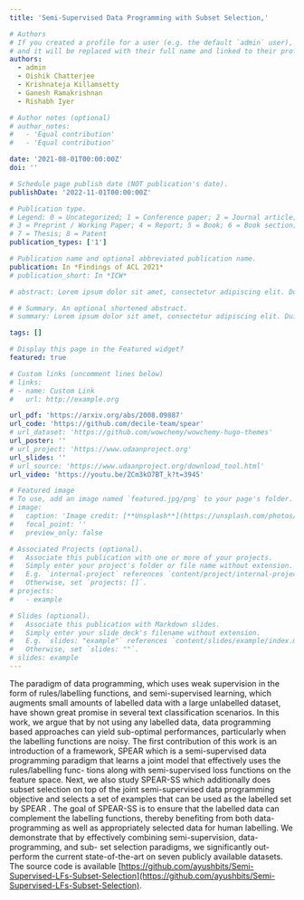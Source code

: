 ```yaml
---
title: 'Semi-Supervised Data Programming with Subset Selection,'

# Authors
# If you created a profile for a user (e.g. the default `admin` user), write the username (folder name) here
# and it will be replaced with their full name and linked to their profile.
authors:
  - admin
  - Oishik Chatterjee
  - Krishnateja Killamsetty 
  - Ganesh Ramakrishnan
  - Rishabh Iyer

# Author notes (optional)
# author_notes:
#   - 'Equal contribution'
#   - 'Equal contribution'

date: '2021-08-01T00:00:00Z'
doi: ''

# Schedule page publish date (NOT publication's date).
publishDate: '2022-11-01T00:00:00Z'

# Publication type.
# Legend: 0 = Uncategorized; 1 = Conference paper; 2 = Journal article;
# 3 = Preprint / Working Paper; 4 = Report; 5 = Book; 6 = Book section;
# 7 = Thesis; 8 = Patent
publication_types: ['1']

# Publication name and optional abbreviated publication name.
publication: In *Findings of ACL 2021*
# publication_short: In *ICW*

# abstract: Lorem ipsum dolor sit amet, consectetur adipiscing elit. Duis posuere tellus ac convallis placerat. Proin tincidunt magna sed ex sollicitudin condimentum. Sed ac faucibus dolor, scelerisque sollicitudin nisi. Cras purus urna, suscipit quis sapien eu, pulvinar tempor diam. Quisque risus orci, mollis id ante sit amet, gravida egestas nisl. Sed ac tempus magna. Proin in dui enim. Donec condimentum, sem id dapibus fringilla, tellus enim condimentum arcu, nec volutpat est felis vel metus. Vestibulum sit amet erat at nulla eleifend gravida.

# # Summary. An optional shortened abstract.
# summary: Lorem ipsum dolor sit amet, consectetur adipiscing elit. Duis posuere tellus ac convallis placerat. Proin tincidunt magna sed ex sollicitudin condimentum.

tags: []

# Display this page in the Featured widget?
featured: true

# Custom links (uncomment lines below)
# links:
# - name: Custom Link
#   url: http://example.org

url_pdf: 'https://arxiv.org/abs/2008.09887'
url_code: 'https://github.com/decile-team/spear'
# url_dataset: 'https://github.com/wowchemy/wowchemy-hugo-themes'
url_poster: ''
# url_project: 'https://www.udaanproject.org'
url_slides: ''
# url_source: 'https://www.udaanproject.org/download_tool.html'
url_video: 'https://youtu.be/ZCm3kO7BT_k?t=3945'

# Featured image
# To use, add an image named `featured.jpg/png` to your page's folder.
# image:
#   caption: 'Image credit: [**Unsplash**](https://unsplash.com/photos/pLCdAaMFLTE)'
#   focal_point: ''
#   preview_only: false

# Associated Projects (optional).
#   Associate this publication with one or more of your projects.
#   Simply enter your project's folder or file name without extension.
#   E.g. `internal-project` references `content/project/internal-project/index.md`.
#   Otherwise, set `projects: []`.
# projects:
#   - example

# Slides (optional).
#   Associate this publication with Markdown slides.
#   Simply enter your slide deck's filename without extension.
#   E.g. `slides: "example"` references `content/slides/example/index.md`.
#   Otherwise, set `slides: ""`.
# slides: example
---
```

The paradigm of data programming, which uses weak supervision in the form of rules/labelling functions, and semi-supervised learning, which augments small amounts of labelled data with a large unlabelled dataset, have shown great promise in several text classification scenarios. In this work, we argue that by not using any labelled data, data programming based approaches can yield sub-optimal performances, particularly when the labelling functions are noisy.  The first contribution of this work is an introduction of a framework, SPEAR which is a semi-supervised data programming paradigm that learns a joint model that effectively uses the rules/labelling func- tions along with semi-supervised loss functions on the feature space. Next, we also study SPEAR-SS which additionally does subset selection on top of the joint semi-supervised data programming objective and selects a set of examples that can be used as the labelled set by SPEAR . The goal of SPEAR-SS is to ensure that the labelled data can complement the labelling functions, thereby benefiting from both data-programming as well as appropriately selected data for human labelling. We demonstrate that by effectively combining semi-supervision, data-programming, and sub- set selection paradigms, we significantly out-perform the current state-of-the-art on seven publicly available datasets.
The source code is available [https://github.com/ayushbits/Semi-Supervised-LFs-Subset-Selection](https://github.com/ayushbits/Semi-Supervised-LFs-Subset-Selection).



<!--
{{% callout note %}}
Click the _Cite_ button above to demo the feature to enable visitors to import publication metadata into their reference management software.
{{% /callout %}}

{{% callout note %}}
Create your slides in Markdown - click the _Slides_ button to check out the example.
{{% /callout %}}

Supplementary notes can be added here, including [code, math, and images](https://wowchemy.com/docs/writing-markdown-latex/). -->


